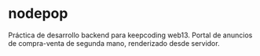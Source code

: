 # nodepop
Práctica de desarrollo backend para keepcoding web13. Portal de anuncios de compra-venta de segunda mano, renderizado desde servidor.
